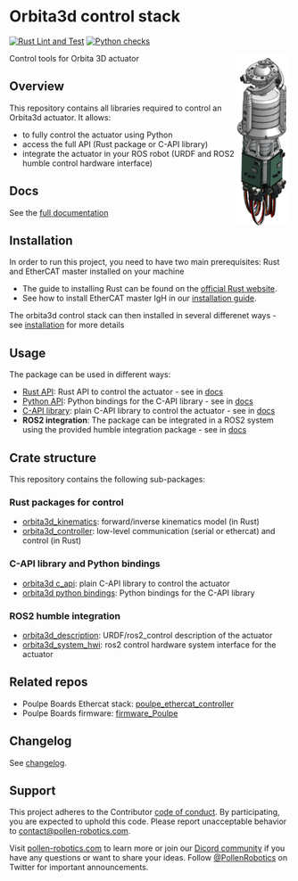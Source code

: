 # Orbita3d control stack

[![Rust Lint and Test](https://github.com/pollen-robotics/orbita3d_control/actions/workflows/rust.yml/badge.svg)](https://github.com/pollen-robotics/orbita3d_control/actions/workflows/rust.yml)
[![Python checks](https://github.com/pollen-robotics/orbita3d_control/actions/workflows/python.yml/badge.svg)](https://github.com/pollen-robotics/orbita3d_control/actions/workflows/python.yml)

<img src="docs/img/orbita_vertical.png" width="100" align="right">

Control tools for Orbita 3D actuator


## Overview

This repository contains all libraries required to control an Orbita3d actuator. It allows:
* to fully control the actuator using Python
* access the full API (Rust package or C-API library)
* integrate the actuator in your ROS robot (URDF and ROS2 humble control hardware interface)

## Docs 

See the [full documentation](https://pollen-robotics.github.io/orbita3d_control/)

## Installation

In order to run this project, you need to have two main prerequisites: Rust and EtherCAT master installed on your machine

- The guide to installing Rust can be found on the [official Rust website](https://www.rust-lang.org/tools/install).
- See how to install EtherCAT master IgH in our  [installation guide](https://pollen-robotics.github.io/orbita3d_control/installation/installation_ethercat.md).


The orbita3d control stack can then installed in several differenet ways - see [installation](https://pollen-robotics.github.io/orbita3d_control/installation/install_package.md) for more details

## Usage

The package can be used in different ways:

- [Rust API](orbita3d_controller/README.md): Rust API to control the actuator  - see in [docs](https://pollen-robotics.github.io/orbita3d_control/installation/install_package)
- [Python API](orbita3d_c_api/python/README.md): Python bindings for the C-API library - see in [docs](https://pollen-robotics.github.io/orbita3d_control/installation/python)
- [C-API library](orbita3d_c_api/README.md): plain C-API library to control the actuator - see in [docs](https://pollen-robotics.github.io/orbita3d_control/installation/orbita_c)
- **ROS2 integration**: The package can be integrated in a ROS2 system using the provided humble integration package - see in [docs](https://pollen-robotics.github.io/orbita3d_control/installation/ros)

## Crate structure

This repository contains the following sub-packages:

### Rust packages for control

* [orbita3d_kinematics](orbita3d_kinematics/README.md): forward/inverse kinematics model (in Rust)
* [orbita3d_controller](orbita3d_controller/README.md): low-level communication (serial or ethercat) and control (in Rust)

### C-API library and Python bindings

* [orbita3d c_api](orbita3d_c_api/README.md): plain C-API library to control the actuator
* [orbita3d python bindings](orbita3d_c_api/python/README.md): Python bindings for the C-API library

### ROS2 humble integration

* [orbita3d_description](orbita3d_description/README.md): URDF/ros2_control description of the actuator
* [orbita3d_system_hwi](orbita3d_system_hwi/README.md): ros2 control hardware system interface for the actuator

## Related repos

- Poulpe Boards Ethercat stack: [poulpe_ethercat_controller](https://github.com/pollen-robotics/poulpe_ethercat_controller)
- Poulpe Boards firmware: [firmware_Poulpe](https://github.com/pollen-robotics/firmware_Poulpe)


## Changelog

See [changelog](https://github.com/pollen-robotics/orbita3d_control/releases).


## Support

This project adheres to the Contributor [code of conduct](CODE_OF_CONDUCT.md). By participating, you are expected to uphold this code. Please report unacceptable behavior to [contact@pollen-robotics.com](mailto:contact@pollen-robotics.com).

Visit [pollen-robotics.com](https://pollen-robotics.com) to learn more or join our [Dicord community](https://discord.gg/vnYD6GAqJR) if you have any questions or want to share your ideas.
Follow [@PollenRobotics](https://twitter.com/pollenrobotics) on Twitter for important announcements.
